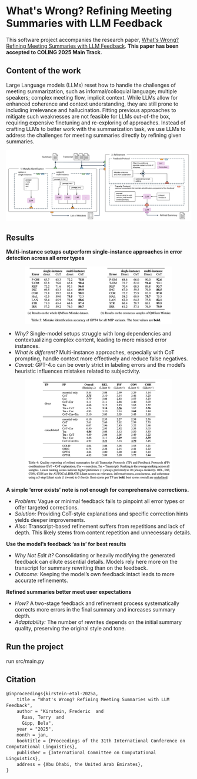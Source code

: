 # What's Wrong? Refining Meeting Summaries with LLM Feedback
This software project accompanies the research paper, [What's Wrong? Refining Meeting Summaries with LLM Feedback](https://arxiv.org/abs/2407.11919). **This paper has been accepted to COLING 2025 Main Track.**


## Content of the work
Large Language models (LLMs) reset how to handle the challenges of meeting summarization, such as informal/colloquial language; multiple speakers; complex meeting flow, implicit context.
While LLMs allow for enhanced coherence and context understanding, they are still prone to including irrelevance and hallucination.
Fitting previous approaches to mitigate such weaknesses are not feasible for LLMs out-of-the box, requiring expensive finetuning and re-exploring of approaches.
Instead of crafting LLMs to better work with the summarization task, we use LLMs to address the challenges for meeting summaries directly by refining given summaries.

<p align="center">
<img src="results/Main.png" alt="Main_Figure">
</p>

## Results

**Multi-instance setups outperform single-instance approaches in error detection across all error types**
<p align="center">
<img src="results/Mistake_Accuracy.png" alt="Mistake_Identification_Accuracy" width="400px">
</p>

- *Why?* Single-model setups struggle with long dependencies and contextualizing complex content,  leading to more missed error instances.
- *What is different?* Multi-instance approaches, especially with CoT prompting, handle context more effectively and reduce false negatives.
- *Caveat:* GPT-4.o can be overly strict in labeling errors and the model’s heuristic influences mistakes related to subjectivity.



<p align="center">
<img src="results/Quality.png" alt="Quality" width="400px">
</p>


**A simple ‘error exists’ note is not enough for comprehensive corrections.**

- *Problem:* Vague or minimal feedback fails to pinpoint all error types or offer targeted corrections.
- *Solution:* Providing CoT-style explanations and specific correction hints yields deeper improvements.
- *Also:* Transcript-based refinement suffers from repetitions and lack of depth. This likely stems from content repetition and unnecessary details.


**Use the model’s feedback ‘as is’ for best results**

- *Why Not Edit It?* Consolidating or heavily modifying the generated feedback can dilute essential details. Models rely here more on the transcript for summary rewriting than on the feedback. 
- *Outcome:* Keeping the model’s own feedback intact leads to more accurate refinements.


**Refined summaries better meet user expectations**
- *How?* A two-stage feedback and refinement process systematically corrects more errors in the final summary and increases summary depth.
- *Adaptability:* The number of rewrites depends on the initial summary quality, preserving the original style and tone.

## Run the project
run src/main.py

## Citation
```
@inproceedings{kirstein-etal-2025a,
    title = "What's Wrong? Refining Meeting Summaries with LLM Feedback",
    author = "Kirstein, Frederic  and
      Ruas, Terry  and
      Gipp, Bela",
    year = "2025",
    month = jan,
    booktitle = {Proceedings of the 31th International Conference on Computational Linguistics},
    publisher = {International Committee on Computational Linguistics},
    address = {Abu Dhabi, the United Arab Emirates},
}
```
